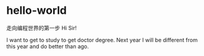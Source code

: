 # hello-world
走向编程世界的第一步
Hi Sir!

I want to get to study to get doctor degree.
Next year I will be different from this year and do better than ago.

